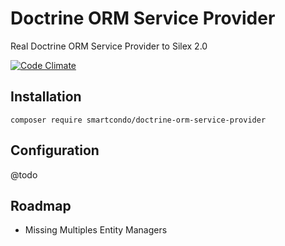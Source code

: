# Doctrine ORM Service Provider
Real Doctrine ORM Service Provider to Silex 2.0

[![Code Climate](https://codeclimate.com/github/smartcondo/doctrine-orm-service-provider/badges/gpa.svg)](https://codeclimate.com/github/smartcondo/doctrine-orm-service-provider)

## Installation

```
composer require smartcondo/doctrine-orm-service-provider
```

## Configuration

@todo

## Roadmap

* Missing Multiples Entity Managers
